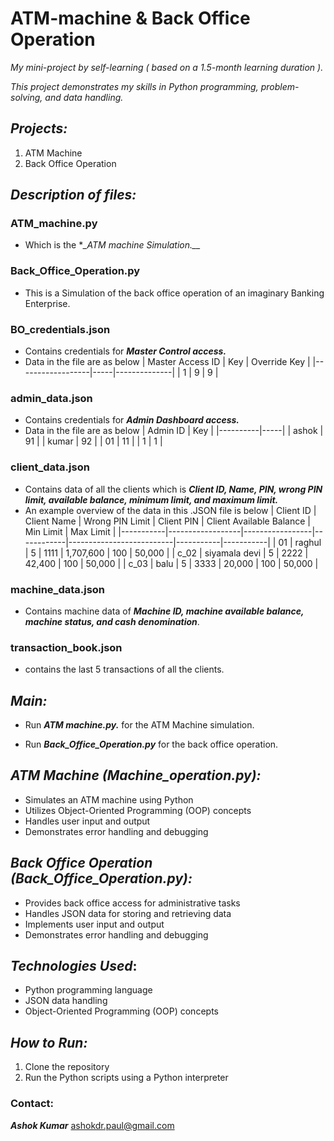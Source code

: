 # **ATM-machine & Back Office Operation**

_My mini-project by self-learning ( based on a 1.5-month learning duration )._

_This project demonstrates my skills in Python programming, problem-solving, and data handling._

## *Projects:*

1. ATM Machine
2. Back Office Operation

## *Description of files:*
### ATM_machine.py 
  * Which is the **_ATM machine Simulation.__*

### Back_Office_Operation.py 
  * This is a Simulation of the back office operation of an imaginary Banking Enterprise.

### BO_credentials.json
  * Contains credentials for **_Master Control access._**
  * Data in the file are as below
    | Master Access ID | Key | Override Key |
    |------------------|-----|--------------|
    | 1                | 9   | 9            |
    
### admin_data.json
  * Contains credentials for **_Admin Dashboard access._**
  * Data in the file are as below
    | Admin ID | Key |
    |----------|-----|
    | ashok    | 91  |
    | kumar    | 92  |
    | 01       | 11  |
    | 1        | 1   |
    
### client_data.json
  * Contains data of all the clients which is **_Client ID, Name, PIN, wrong PIN limit, available balance, minimum limit, and maximum limit._**
  * An example overview of the data in this .JSON file is below
    | Client ID | Client Name      | Wrong PIN Limit | Client PIN | Client Available Balance | Min Limit | Max Limit |
    |-----------|------------------|-----------------|------------|--------------------------|-----------|-----------|
    | 01        | raghul           | 5               | 1111       | 1,707,600                | 100       | 50,000    |
    | c_02      | siyamala devi    | 5               | 2222       | 42,400                   | 100       | 50,000    |
    | c_03      | balu             | 5               | 3333       | 20,000                   | 100       | 50,000    |

### machine_data.json
  * Contains machine data of **_Machine ID, machine available balance, machine status, and cash denomination_**.
    
### transaction_book.json
  * contains the last 5 transactions of all the clients.


## *Main:*
  * Run **_ATM machine.py._** for the ATM Machine simulation.
    
  * Run **_Back_Office_Operation.py_** for the back office operation.

## *ATM Machine (Machine_operation.py):*

- Simulates an ATM machine using Python
- Utilizes Object-Oriented Programming (OOP) concepts
- Handles user input and output
- Demonstrates error handling and debugging

## *Back Office Operation (Back_Office_Operation.py):*

- Provides back office access for administrative tasks
- Handles JSON data for storing and retrieving data
- Implements user input and output
- Demonstrates error handling and debugging

## **_Technologies Used_**:

- Python programming language
- JSON data handling
- Object-Oriented Programming (OOP) concepts

## *_How to Run:_*

1. Clone the repository
2. Run the Python scripts using a Python interpreter



### **Contact:**

**_Ashok Kumar_**
 ashokdr.paul@gmail.com

